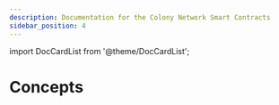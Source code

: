 ```yaml
---
description: Documentation for the Colony Network Smart Contracts
sidebar_position: 4
---
```


import DocCardList from '@theme/DocCardList';

# Concepts

<DocCardList />

